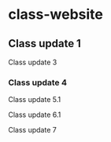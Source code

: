 # class-website

## Class update 1

Class update 3

### Class update 4

Class update 5.1

Class update 6.1

Class update 7